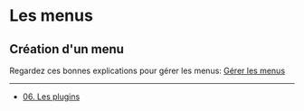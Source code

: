 # Les menus

## Création d'un menu

Regardez ces bonnes explications pour gérer les menus: [Gérer les menus](https://deligraph.com/tuto-wordpress/gerer-les-menus-wordpress/)

----

- [06. Les plugins](06.plugins.md)
